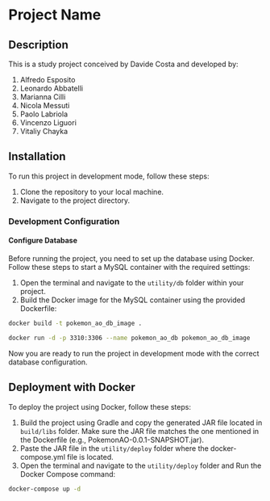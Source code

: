 # Project Name

## Description
This is a study project conceived by Davide Costa and developed by:
1. Alfredo Esposito
2. Leonardo Abbatelli
3. Marianna Cilli
4. Nicola Messuti
5. Paolo Labriola
6. Vincenzo Liguori
7. Vitaliy Chayka

## Installation
To run this project in development mode, follow these steps:

1. Clone the repository to your local machine.
2. Navigate to the project directory.

### Development Configuration

#### Configure Database
Before running the project, you need to set up the database using Docker.  
Follow these steps to start a MySQL container with the required settings:
1. Open the terminal and navigate to the `utility/db` folder within your project.
2. Build the Docker image for the MySQL container using the provided Dockerfile:
```bash
docker build -t pokemon_ao_db_image .
```  
```bash
docker run -d -p 3310:3306 --name pokemon_ao_db pokemon_ao_db_image
```
Now you are ready to run the project in development mode with the correct database configuration.

## Deployment with Docker

To deploy the project using Docker, follow these steps:

1. Build the project using Gradle and copy the generated JAR file located in `build/libs` folder. Make sure the JAR file matches the one mentioned in the Dockerfile (e.g., PokemonAO-0.0.1-SNAPSHOT.jar).
2. Paste the JAR file in the `utility/deploy` folder where the docker-compose.yml file is located.
3. Open the terminal and navigate to the `utility/deploy` folder and Run the Docker Compose command:
```bash
docker-compose up -d
```